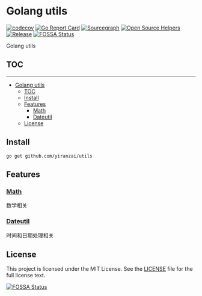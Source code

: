 # Golang utils

[![codecov](https://codecov.io/gh/yiranzai/utils/branch/main/graph/badge.svg)](https://codecov.io/gh/yiranzai/utils)
[![Go Report Card](https://goreportcard.com/badge/github.com/yiranzai/utils)](https://goreportcard.com/report/github.com/yiranzai/utils)
[![Sourcegraph](https://sourcegraph.com/github.com/yiranzai/utils/-/badge.svg)](https://sourcegraph.com/github.com/yiranzai/utils?badge)
[![Open Source Helpers](https://www.codetriage.com/yiranzai/utils/badges/users.svg)](https://www.codetriage.com/yiranzai/utils)
[![Release](https://img.shields.io/github/release/yiranzai/utils.svg?style=flat-square)](https://github.com/yiranzai/utils/releases)
[![FOSSA Status](https://app.fossa.com/api/projects/git%2Bgithub.com%2Fyiranzai%2Futils.svg?type=shield)](https://app.fossa.com/projects/git%2Bgithub.com%2Fyiranzai%2Futils?ref=badge_shield)

Golang utils

## TOC

---

<!--ts-->
   * [Golang utils](./README.md#golang-utils)
      * [TOC](./README.md#toc)
      * [Install](./README.md#install)
      * [Features](./README.md#features)
         * [<a href="./math/README.md">Math</a>](./README.md#math)
         * [<a href="./dateutil/README.md">Dateutil</a>](./README.md#dateutil)
      * [License](./README.md#license)

<!-- Added by: runner, at: Sat Apr 10 10:01:01 UTC 2021 -->

<!--te-->

## Install

```shell
go get github.com/yiranzai/utils
```

## Features

### [Math](./math/README.md)

数学相关

### [Dateutil](./dateutil/README.md)

时间和日期处理相关

## License

This project is licensed under the MIT License. See the [LICENSE](./LICENSE) file for the full license text.

[![FOSSA Status](https://app.fossa.com/api/projects/git%2Bgithub.com%2Fyiranzai%2Futils.svg?type=large)](https://app.fossa.com/projects/git%2Bgithub.com%2Fyiranzai%2Futils?ref=badge_large)
